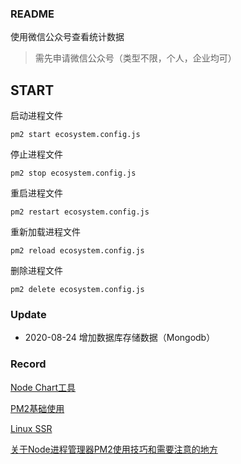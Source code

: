 ### README

使用微信公众号查看统计数据
> 需先申请微信公众号（类型不限，个人，企业均可）

## START

启动进程文件

```pm2 start ecosystem.config.js```

停止进程文件

```pm2 stop ecosystem.config.js```

重启进程文件

```pm2 restart ecosystem.config.js```

重新加载进程文件

```pm2 reload ecosystem.config.js```

删除进程文件

```pm2 delete ecosystem.config.js```

### Update

- 2020-08-24 增加数据库存储数据（Mongodb）

### Record

[Node Chart工具](https://itbilu.com/nodejs/npm/BkCASacpm.html)

[PM2基础使用](https://juejin.im/post/5be406705188256dbb5176f9)

[Linux SSR](https://smileorigin.site/2018/12/21/Linux/Linux%20SSR/)

[关于Node进程管理器PM2使用技巧和需要注意的地方](https://github.com/jawil/blog/issues/7)